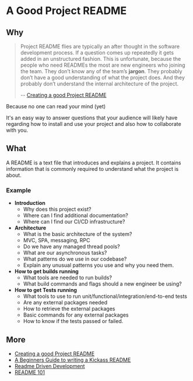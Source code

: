 # A Good Project README 


## Why 

> Project README flies are typically an after thought in the software development process. If a question comes up repeatedly it gets added in an unstructured fashion. This is unfortunate, because the people who need READMEs the most are new engineers who joining the team. They don’t know any of the team’s **jargon**. They probably don’t have a good understanding of what the project does. And they probably don’t understand the internal architecture of the project. 
> 
> -- [Creating a good Project README](https://www.sledgeworx.io/creating-a-good-project-readme/)

Because no one can read your mind (yet) 

It's an easy way to answer questions that your audience will likely have regarding how to install and use your project and also how to collaborate with you.


## What 

A README is a text file that introduces and explains a project. It contains information that is commonly required to understand what the project is about.

### Example 

* **Introduction**
	* Why does this project exist? 
	* Where can I find additional documentation?
	* Where can I find our CI/CD infrastructure?
* **Architecture**
	* What is the basic architecture of the system? 
	* MVC, SPA, messaging, RPC
	* Do we have any managed thread pools?
	* What are our asynchronous tasks?
	* What patterns do we use in our codebase? 
	* Explain any unusual patterns you use and why you need them.
* **How to get builds running**
	* What tools are needed to run builds?
	* What build commands and flags should a new engineer be using?
* **How to get Tests running**
	* What tools to use to run unit/functional/integration/end-to-end tests
	* Are any external packages needed
	* How to retrieve the external packages
	* Basic commands for any external packages 
 	* How to know if the tests passed or failed. 

## More 

* [Creating a good Project README](https://www.sledgeworx.io/creating-a-good-project-readme/)
* [A Beginners Guide to writing a Kickass README](https://medium.com/@meakaakka/a-beginners-guide-to-writing-a-kickass-readme-7ac01da88ab3)
* [Readme Driven Development](https://tom.preston-werner.com/2010/08/23/readme-driven-development.html)
* [README 101](https://www.makeareadme.com/)
